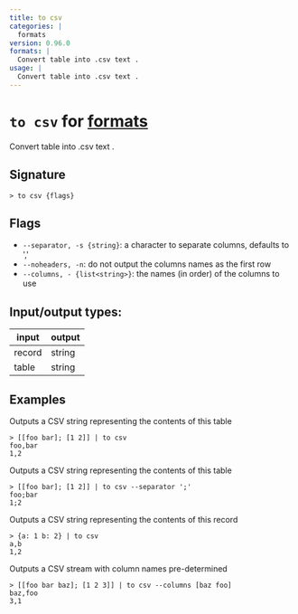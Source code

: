 ```yaml
---
title: to csv
categories: |
  formats
version: 0.96.0
formats: |
  Convert table into .csv text .
usage: |
  Convert table into .csv text .
---
```

<!-- This file is automatically generated. Please edit the command in https://github.com/nushell/nushell instead. -->

# `to csv` for [formats](/commands/categories/formats.md)

<div class='command-title'>Convert table into .csv text .</div>

## Signature

```> to csv {flags} ```

## Flags

 -  `--separator, -s {string}`: a character to separate columns, defaults to ','
 -  `--noheaders, -n`: do not output the columns names as the first row
 -  `--columns, - {list<string>}`: the names (in order) of the columns to use


## Input/output types:

| input  | output |
| ------ | ------ |
| record | string |
| table  | string |
## Examples

Outputs a CSV string representing the contents of this table
```nu
> [[foo bar]; [1 2]] | to csv
foo,bar
1,2

```

Outputs a CSV string representing the contents of this table
```nu
> [[foo bar]; [1 2]] | to csv --separator ';'
foo;bar
1;2

```

Outputs a CSV string representing the contents of this record
```nu
> {a: 1 b: 2} | to csv
a,b
1,2

```

Outputs a CSV stream with column names pre-determined
```nu
> [[foo bar baz]; [1 2 3]] | to csv --columns [baz foo]
baz,foo
3,1

```
